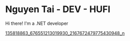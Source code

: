 # Nguyen Tai - DEV - HUFI
Hi there!
I'm a .NET developer

[135818863_676551213019930_2167672479775430948_n](https://user-images.githubusercontent.com/69948772/132530040-307b035c-8a6e-47cd-8c73-b77c5b757759.jpg)
